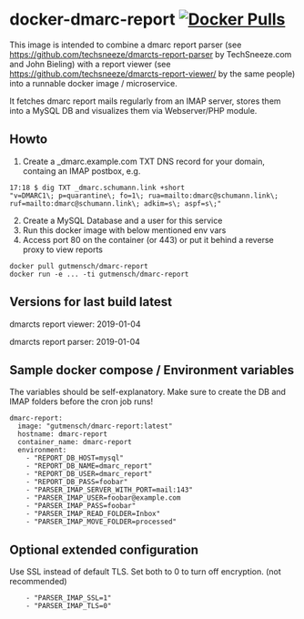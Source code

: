 # docker-dmarc-report [![Docker Pulls](https://img.shields.io/docker/pulls/gutmensch/dmarc-report.svg)](https://registry.hub.docker.com/u/gutmensch/dmarc-report/)

This image is intended to combine a dmarc report parser (see https://github.com/techsneeze/dmarcts-report-parser by TechSneeze.com and John Bieling) with a report viewer (see https://github.com/techsneeze/dmarcts-report-viewer/ by the same people) into a runnable docker image / microservice.

It fetches dmarc report mails regularly from an IMAP server, stores them into a MySQL DB and visualizes them via Webserver/PHP module.

## Howto
1. Create a _dmarc.example.com TXT DNS record for your domain, containg an IMAP postbox, e.g.
```
17:18 $ dig TXT _dmarc.schumann.link +short
"v=DMARC1\; p=quarantine\; fo=1\; rua=mailto:dmarc@schumann.link\; ruf=mailto:dmarc@schumann.link\; adkim=s\; aspf=s\;"
```
2. Create a MySQL Database and a user for this service
3. Run this docker image with below mentioned env vars
4. Access port 80 on the container (or 443) or put it behind a reverse proxy to view reports
```
docker pull gutmensch/dmarc-report
docker run -e ... -ti gutmensch/dmarc-report
```

## Versions for last build latest
dmarcts report viewer: 2019-01-04

dmarcts report parser: 2019-01-04

## Sample docker compose / Environment variables
The variables should be self-explanatory. Make sure to create the DB and IMAP folders before the cron job runs!
```
dmarc-report:
  image: "gutmensch/dmarc-report:latest"
  hostname: dmarc-report
  container_name: dmarc-report
  environment:
    - "REPORT_DB_HOST=mysql"
    - "REPORT_DB_NAME=dmarc_report"
    - "REPORT_DB_USER=dmarc_report"
    - "REPORT_DB_PASS=foobar"
    - "PARSER_IMAP_SERVER_WITH_PORT=mail:143"
    - "PARSER_IMAP_USER=foobar@example.com
    - "PARSER_IMAP_PASS=foobar"
    - "PARSER_IMAP_READ_FOLDER=Inbox"
    - "PARSER_IMAP_MOVE_FOLDER=processed"
```

## Optional extended configuration
Use SSL instead of default TLS. Set both to 0 to turn off encryption. (not recommended)
```
    - "PARSER_IMAP_SSL=1"
    - "PARSER_IMAP_TLS=0"
```

